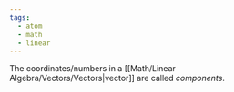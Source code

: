 ```yaml
---
tags:
  - atom
  - math
  - linear
---
```

The coordinates/numbers in a [[Math/Linear Algebra/Vectors/Vectors|vector]] are called *components*.
